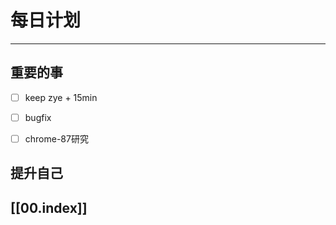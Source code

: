 
# 每日计划
---
## 重要的事

- [ ]  keep
      zye + 15min
- [ ]  bugfix
- [ ]  chrome-87研究



## 提升自己

  



## [[00.index]]










